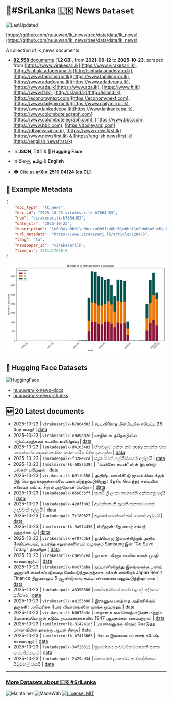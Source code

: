 # 📄#SriLanka 🇱🇰 News `Dataset`

![LastUpdated](https://img.shields.io/badge/last_updated-2025--10--23_16:46:26-green)

[https://github.com/nuuuwan/lk_news/tree/data/data/lk_news](https://github.com/nuuuwan/lk_news/tree/data/data/lk_news)

A collection of lk_news documents.

- [**82,558** documents](https://github.com/nuuuwan/lk_news/tree/data/data/lk_news) (**1.2 GB**), from **2021-09-12** to **2025-10-23**, scraped from [https://www.virakesari.lk](https://www.virakesari.lk), [http://sinhala.adaderana.lk](http://sinhala.adaderana.lk), [https://www.tamilmirror.lk](https://www.tamilmirror.lk), [https://www.adaderana.lk](https://www.adaderana.lk), [https://www.ada.lk](https://www.ada.lk), [https://www.ft.lk](https://www.ft.lk), [http://island.lk](http://island.lk), [https://economynext.com](https://economynext.com), [https://www.dailymirror.lk](https://www.dailymirror.lk), [https://www.lankadeepa.lk](https://www.lankadeepa.lk), [https://www.colombotelegraph.com](https://www.colombotelegraph.com), [https://www.bbc.com](https://www.bbc.com), [https://dbsjeyaraj.com](https://dbsjeyaraj.com), [https://www.newsfirst.lk](https://www.newsfirst.lk) & [https://english.newsfirst.lk](https://english.newsfirst.lk)

- In **JSON**, **TXT** & **🤗 Hugging Face**

- In **සිංහල**, **தமிழ்** & **English**

- 🎓 Cite as **[arXiv:2510.04124](https://arxiv.org/abs/2510.04124) [cs.CL]**

## 📝 Example Metadata

```json
{
    "doc_type": "lk_news",
    "doc_id": "2025-10-23-virakesarilk-b7864d03",
    "num": "virakesarilk-b7864d03",
    "date_str": "2025-10-23",
    "description": "\u0b9a\u0b9f\u0bcd\u0b9f\u0bb5\u0bbf\u0bb0\u0bcb\u0ba4 \u0bae\u0bc0\u0ba9\u0bcd\u0baa\u0bbf\u0b9f\u0bbf\u0baf\u0bbf\u0bb2\u0bcd \u0b88\u0b9f\u0bc1\u0baa\u0b9f\u0bcd\u0b9f 28 \u0baa\u0bc7\u0bb0\u0bcd \u0b95\u0bc8\u0ba4\u0bc1!",
    "url_metadata": "https://www.virakesari.lk/article/228475",
    "lang": "ta",
    "newspaper_id": "virakesarilk",
    "time_ut": 1761217620.0
}
```

![Chart](https://raw.githubusercontent.com/nuuuwan/lk_news/refs/heads/data/data/lk_news/docs_by_month_and_lang.png)

## 🤗 Hugging Face Datasets

![HuggingFace](https://img.shields.io/badge/-HuggingFace-FDEE21?style=for-the-badge&logo=HuggingFace)

- [nuuuwan/lk-news-docs](https://huggingface.co/datasets/nuuuwan/lk-news-docs)
- [nuuuwan/lk-news-chunks](https://huggingface.co/datasets/nuuuwan/lk-news-chunks)

## 🆕 20 Latest documents

- 2025-10-23 | `virakesarilk-b7864d03` | சட்டவிரோத மீன்பிடியில் ஈடுபட்ட 28 பேர் கைது! | [data](https://github.com/nuuuwan/lk_news/tree/data/data/lk_news/2020s/2025/2025-10-23-virakesarilk-b7864d03)
- 2025-10-23 | `virakesarilk-ed49ed2e` | யாழில் கடற்தொழிலில் ஈடுபட்டிருந்தவர் கடலில் உயிரிழப்பு | [data](https://github.com/nuuuwan/lk_news/tree/data/data/lk_news/2020s/2025/2025-10-23-virakesarilk-ed49ed2e)
- 2025-10-23 | `lankadeepalk-d4103483` | හීනවලට යන්න නම් copy කරන්න එපා .තමන්ගේම දෙයක් ආරම්භ කරන හරිම විදිහ දැනගන්න | [data](https://github.com/nuuuwan/lk_news/tree/data/data/lk_news/2020s/2025/2025-10-23-lankadeepalk-d4103483)
- 2025-10-23 | `lankadeepalk-f328e2cd` | සැක රියක් ගල්කිස්සෙන් අල්ලයි | [data](https://github.com/nuuuwan/lk_news/tree/data/data/lk_news/2020s/2025/2025-10-23-lankadeepalk-f328e2cd)
- 2025-10-23 | `tamilmirrorlk-6857539c` | ’’பெக்கோ சமன்’’னின் இரண்டு பஸ்கள் பறிமுதல் | [data](https://github.com/nuuuwan/lk_news/tree/data/data/lk_news/2020s/2025/2025-10-23-tamilmirrorlk-6857539c)
- 2025-10-23 | `virakesarilk-b91fb550` | அதிஷ்டலாபச்சீட்டு மூலம் கிடைக்கும் நிதி பொதுமக்களுக்காகவே பயன்படுத்தப்படுகிறது : தேசிய லொத்தர் சபையின் தலைவர்  எம்.டி. சிறில் அந்தோனி பெரேரா | [data](https://github.com/nuuuwan/lk_news/tree/data/data/lk_news/2020s/2025/2025-10-23-virakesarilk-b91fb550)
- 2025-10-23 | `lankadeepalk-856635ff` | තුර්කි ශ්‍රී ලංකා තානාපති අක්තපත්‍ර දෙයි | [data](https://github.com/nuuuwan/lk_news/tree/data/data/lk_news/2020s/2025/2025-10-23-lankadeepalk-856635ff)
- 2025-10-23 | `lankadeepalk-428ff002` | ආරක්ෂක නි.ඇමති ජනතාවගෙන් උදව්වක් ඉල්ලයි | [data](https://github.com/nuuuwan/lk_news/tree/data/data/lk_news/2020s/2025/2025-10-23-lankadeepalk-428ff002)
- 2025-10-23 | `lankadeepalk-7c189827` | බැකෝ සමන්ගේ බස් දෙකක් අල්ලයි | [data](https://github.com/nuuuwan/lk_news/tree/data/data/lk_news/2020s/2025/2025-10-23-lankadeepalk-7c189827)
- 2025-10-23 | `tamilmirrorlk-9a9f4436` | ஸ்ரீதரன் மீது சாமர சம்பத் குற்றச்சாட்டு | [data](https://github.com/nuuuwan/lk_news/tree/data/data/lk_news/2020s/2025/2025-10-23-tamilmirrorlk-9a9f4436)
- 2025-10-23 | `virakesarilk-ef07c3b4` | ஒவ்வொரு இல்லத்திற்கும் அதிக சேமிப்பையும், உயர்ந்த சலுகைகளையும் வழங்கும் Samsungஇன் “Go Save Today” திருவிழா | [data](https://github.com/nuuuwan/lk_news/tree/data/data/lk_news/2020s/2025/2025-10-23-virakesarilk-ef07c3b4)
- 2025-10-23 | `virakesarilk-c0e5b7ed` | நடிகை மனோரமாவின் மகன் பூபதி காலமானார்..! | [data](https://github.com/nuuuwan/lk_news/tree/data/data/lk_news/2020s/2025/2025-10-23-virakesarilk-c0e5b7ed)
- 2025-10-23 | `virakesarilk-86c75eba` | ஜப்பானிலிருந்து இலங்கைக்கு பணம் அனுப்பி வைக்கப்படுவதை மேம்படுத்துவதற்காக மக்கள் வங்கியும் Japan Remit Finance நிறுவனமும் 5 ஆண்டுகால கூட்டாண்மையை வலுப்படுத்தியுள்ளன | [data](https://github.com/nuuuwan/lk_news/tree/data/data/lk_news/2020s/2025/2025-10-23-virakesarilk-86c75eba)
- 2025-10-23 | `lankadeepalk-a3396386` | සෝමාවතියේ වෙඩි වැදුණු අලියාට ප්‍රතිකාර | [data](https://github.com/nuuuwan/lk_news/tree/data/data/lk_news/2020s/2025/2025-10-23-lankadeepalk-a3396386)
- 2025-10-23 | `virakesarilk-aa153b88` | இராணுவ பலத்தை அதிகரிக்கும் துருக்கி : அமெரிக்க போர் விமானங்களை வாங்க ஒப்பந்தம் | [data](https://github.com/nuuuwan/lk_news/tree/data/data/lk_news/2020s/2025/2025-10-23-virakesarilk-aa153b88)
- 2025-10-23 | `virakesarilk-b0678e3e` | பாதாள உலக செயற்பாடுகள் மற்றும் போதைப்பொருள் தடுப்பு நடவடிக்கைகளில் 1947 ஆயுதங்கள் கைப்பற்றல்! | [data](https://github.com/nuuuwan/lk_news/tree/data/data/lk_news/2020s/2025/2025-10-23-virakesarilk-b0678e3e)
- 2025-10-23 | `tamilmirrorlk-314241c3` | மாணவனுக்கு விஷம் கொடுத்த மாணவியின் தாய்க்கு ஆயுள்  சிறை | [data](https://github.com/nuuuwan/lk_news/tree/data/data/lk_news/2020s/2025/2025-10-23-tamilmirrorlk-314241c3)
- 2025-10-23 | `tamilmirrorlk-b7413665` | பிரபல இசையமைப்பாளர் சபேஷ் காலமானார் | [data](https://github.com/nuuuwan/lk_news/tree/data/data/lk_news/2020s/2025/2025-10-23-tamilmirrorlk-b7413665)
- 2025-10-23 | `lankadeepalk-34f29512` | ක්‍රමෝපාය සංවර්ධන ව්‍යාපෘති පනත සංශෝධනයට | [data](https://github.com/nuuuwan/lk_news/tree/data/data/lk_news/2020s/2025/2025-10-23-lankadeepalk-34f29512)
- 2025-10-23 | `lankadeepalk-2429ad34` | හොරෙන් ලංකාවට ආ විදේශිකයා පිටුවහල් කරයි | [data](https://github.com/nuuuwan/lk_news/tree/data/data/lk_news/2020s/2025/2025-10-23-lankadeepalk-2429ad34)

---

### [More Datasets about 🇱🇰 #SriLanka](https://github.com/nuuuwan/lk_datasets)

![Maintainer](https://img.shields.io/badge/maintainer-nuuuwan-red)
![MadeWith](https://img.shields.io/badge/made_with-python-blue)
[![License: MIT](https://img.shields.io/badge/License-MIT-yellow.svg)](https://opensource.org/licenses/MIT)
